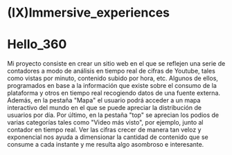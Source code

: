 # (IX)Immersive_experiences

# Hello_360

Mi proyecto consiste en crear un sitio web en el que se reflejen una serie de contadores a modo de análisis en tiempo real de cifras de Youtube, tales como vistas por minuto, contenido subido por hora, etc. Algunos de ellos,
programados en base a la información que existe sobre el consumo de la plataforma y otros en tiempo real recogiendo datos de una fuente externa. Además, en la pestaña "Mapa" el usuario podrá acceder a un mapa interactivo
del mundo en el que se puede apreciar la distribución de usuarios por día. Por último, en la pestaña "top" se aprecian los podios de varias categorías tales como "Video más visto", por ejemplo, junto al contador en tiempo real.
Ver las cifras crecer de manera tan veloz y exponencial nos ayuda a dimensionar la cantidad de contenido que se consume a cada instante y me resulta algo asombroso e interesante.
